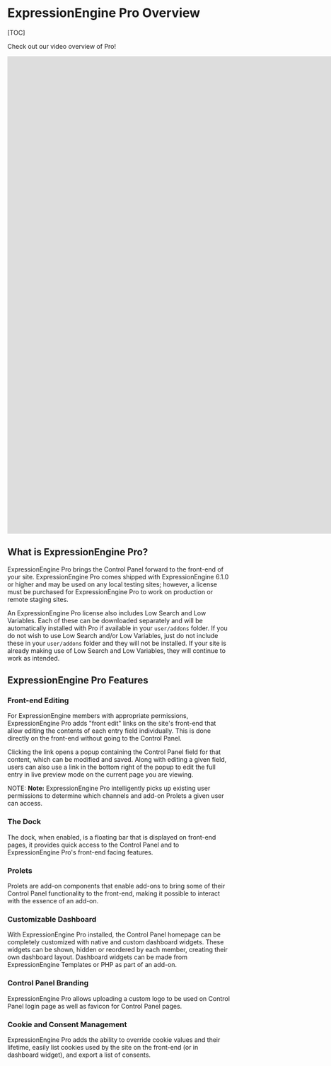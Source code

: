 <!--
    This source file is part of the open source project
    ExpressionEngine User Guide (https://github.com/ExpressionEngine/ExpressionEngine-User-Guide)

    @link      https://expressionengine.com/
    @copyright Copyright (c) 2003-2021, Packet Tide, LLC (https://packettide.com)
    @license   https://expressionengine.com/license Licensed under Apache License, Version 2.0
-->

# ExpressionEngine Pro Overview

[TOC]

Check out our video overview of Pro!
<div class="video-wrapper">
<iframe src="https://www.youtube.com/embed/O5G3hd9PBUM?vq=HD1080" width="1920" height="1080" frameborder="0" webkitallowfullscreen mozallowfullscreen allowfullscreen></iframe>
</div>


## What is ExpressionEngine Pro?

ExpressionEngine Pro brings the Control Panel forward to the front-end of your site. ExpressionEngine Pro comes shipped with ExpressionEngine 6.1.0 or higher and may be used on any local testing sites; however, a license must be purchased for ExpressionEngine Pro to work on production or remote staging sites.

An ExpressionEngine Pro license also includes Low Search and Low Variables. Each of these can be downloaded separately and will be automatically installed with Pro if available in your `user/addons` folder. If you do not wish to use Low Search and/or Low Variables, just do not include these in your `user/addons` folder and they will not be installed.  If your site is already making use of Low Search and Low Variables, they will continue to work as intended.

## ExpressionEngine Pro Features

### Front-end Editing

For ExpressionEngine members with appropriate permissions, ExpressionEngine Pro adds "front edit" links on the site's front-end that allow editing the contents of each entry field individually. This is done directly on the front-end without going to the Control Panel.

Clicking the link opens a popup containing the Control Panel field for that content, which can be modified and saved. Along with editing a given field, users can also use a link in the bottom right of the popup to edit the full entry in live preview mode on the current page you are viewing.

NOTE: **Note:** ExpressionEngine Pro intelligently picks up existing user permissions to determine which channels and add-on Prolets a given user can access.

### The Dock

The dock, when enabled, is a floating bar that is displayed on front-end pages, it provides quick access to the Control Panel and to ExpressionEngine Pro's front-end facing features.

### Prolets

Prolets are add-on components that enable add-ons to bring some of their Control Panel functionality to the front-end, making it possible to interact with the essence of an add-on.

### Customizable Dashboard

With ExpressionEngine Pro installed, the Control Panel homepage can be completely customized with native and custom dashboard widgets. These widgets can be shown, hidden or reordered by each member, creating their own dashboard layout.  Dashboard widgets can be made from ExpressionEngine Templates or PHP as part of an add-on.

### Control Panel Branding

ExpressionEngine Pro allows uploading a custom logo to be used on Control Panel login page as well as favicon for Control Panel pages.

### Cookie and Consent Management

ExpressionEngine Pro adds the ability to override cookie values and their lifetime, easily list cookies used by the site on the front-end (or in dashboard widget), and export a list of consents.